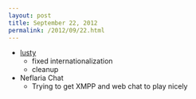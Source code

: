 ```yaml
---
layout: post
title: September 22, 2012
permalink: /2012/09/22.html
---
```


* [lusty](https://github.com/Olivine-Labs/lusty)
  * fixed internationalization
  * cleanup
* Neflaria Chat
  * Trying to get XMPP and web chat to play nicely
